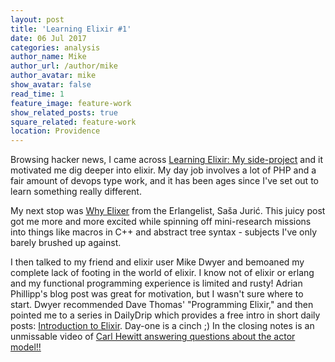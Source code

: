 ```yaml
---
layout: post
title: 'Learning Elixir #1'
date: 06 Jul 2017
categories: analysis
author_name: Mike
author_url: /author/mike
author_avatar: mike
show_avatar: false
read_time: 1
feature_image: feature-work
show_related_posts: true
square_related: feature-work
location: Providence
---
```


Browsing hacker news, I came across [Learning Elixir: My side-project](http://adrian-philipp.com/post/learning-elixir-first-side-project) and it motivated me dig deeper into elixir. My day job involves a lot of PHP and a fair amount of devops type work, and it has been ages since I've set out to learn something really different.

My next stop was [Why Elixer](http://theerlangelist.com/article/why_elixir) from the Erlangelist, Saša Jurić. This juicy post got me more and more excited while spinning off mini-research missions into things like macros in C++ and abstract tree syntax - subjects I've only barely brushed up against.

I then talked to my friend and elixir user Mike Dwyer and bemoaned my complete lack of footing in the world of elixir. I know not of elixir or erlang and my functional programming experience is limited and rusty! Adrian Phillipp's blog post was great for motivation, but I wasn't sure where to start. Dwyer recommended Dave Thomas' "Programming Elixir," and then pointed me to a series in DailyDrip which provides a free intro in short daily posts: [Introduction to Elixir](https://hackernoon.com/a-free-introduction-to-elixir-otp-ecto-and-phoenix-228d0e994fc1). Day-one is a cinch ;) In the closing notes is an unmissable video of [Carl Hewitt answering questions about the actor model!!](https://channel9.msdn.com/Shows/Going+Deep/Hewitt-Meijer-and-Szyperski-The-Actor-Model-everything-you-wanted-to-know-but-were-afraid-to-ask)
